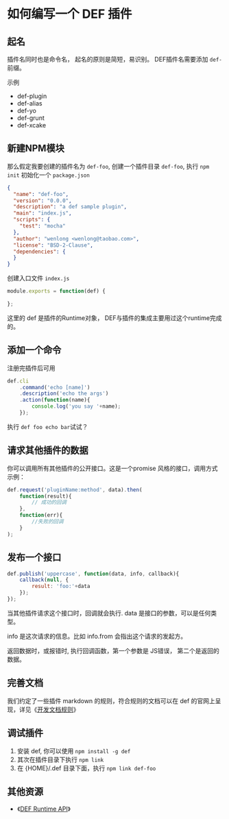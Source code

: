 # 如何编写一个 DEF 插件

## 起名

插件名同时也是命令名， 起名的原则是简短，易识别。 DEF插件名需要添加 `def-` 前缀。

示例

- def-plugin
- def-alias
- def-yo
- def-grunt
- def-xcake

## 新建NPM模块
那么假定我要创建的插件名为 `def-foo`, 创建一个插件目录  `def-foo`, 执行 `npm init` 初始化一个 `package.json`

```json
{
  "name": "def-foo",
  "version": "0.0.0",
  "description": "a def sample plugin",
  "main": "index.js",
  "scripts": {
    "test": "mocha"
  },
  "author": "wenlong <wenlong@taobao.com>",
  "license": "BSD-2-Clause",
  "dependencies": {
  }
}
```

创建入口文件 `index.js`

```js
module.exports = function(def) {
    
};

```

这里的 def 是插件的Runtime对象， DEF与插件的集成主要用过这个runtime完成的。


## 添加一个命令
注册完插件后可用

```js
def.cli
    .command('echo [name]')
    .description('echo the args')
    .action(function(name){
        console.log('you say '+name);
    });
```

执行 `def foo echo bar`试试？

## 请求其他插件的数据

你可以调用所有其他插件的公开接口。这是一个promise 风格的接口，调用方式示例：

```js
def.request('pluginName:method', data).then(
    function(result){
        // 成功的回调
    }, 
    function(err){
        //失败的回调
    }
);
```

## 发布一个接口

```js
def.publish('uppercase', function(data, info, callback){
    callback(null, {
        result: 'foo:'+data
    });
});
```
当其他插件请求这个接口时，回调就会执行. data 是接口的参数，可以是任何类型。

info 是这次请求的信息。比如 info.from 会指出这个请求的发起方。

返回数据时，或报错时, 执行回调函数，第一个参数是 JS错误， 第二个是返回的数据。

## 完善文档

我们约定了一些插件 markdown 的规则，符合规则的文档可以在 def 的官网上呈现，详见《[开发文档规则](http://def.taobao.net/?doc/#site/the-doc-rules)》

## 调试插件

1. 安装 def, 你可以使用 `npm install -g def`
2. 其次在插件目录下执行 `npm link`
3. 在 {HOME}/.def 目录下面，执行 `npm link def-foo`

## 其他资源

- 《[DEF Runtime API](http://def.taobao.net/?doc/#def/def-runtime-api)》